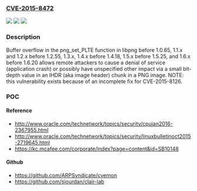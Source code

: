 ### [CVE-2015-8472](https://cve.mitre.org/cgi-bin/cvename.cgi?name=CVE-2015-8472)
![](https://img.shields.io/static/v1?label=Product&message=n%2Fa&color=blue)
![](https://img.shields.io/static/v1?label=Version&message=n%2Fa&color=blue)
![](https://img.shields.io/static/v1?label=Vulnerability&message=n%2Fa&color=brighgreen)

### Description

Buffer overflow in the png_set_PLTE function in libpng before 1.0.65, 1.1.x and 1.2.x before 1.2.55, 1.3.x, 1.4.x before 1.4.18, 1.5.x before 1.5.25, and 1.6.x before 1.6.20 allows remote attackers to cause a denial of service (application crash) or possibly have unspecified other impact via a small bit-depth value in an IHDR (aka image header) chunk in a PNG image.  NOTE: this vulnerability exists because of an incomplete fix for CVE-2015-8126.

### POC

#### Reference
- http://www.oracle.com/technetwork/topics/security/cpujan2016-2367955.html
- http://www.oracle.com/technetwork/topics/security/linuxbulletinoct2015-2719645.html
- https://kc.mcafee.com/corporate/index?page=content&id=SB10148

#### Github
- https://github.com/ARPSyndicate/cvemon
- https://github.com/sjourdan/clair-lab

